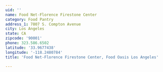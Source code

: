 ```yaml
---
uid: ''
name: Food Net-Florence Firestone Center
category: Food Pantry
address_1: 7807 S. Compton Avenue
city: Los Angeles
state: CA
zipcode: '90001'
phone: 323.586.6502
latitude: '33.9677438'
longitude: '-118.2480784'
title: 'Food Net-Florence Firestone Center, Food Oasis Los Angeles'

---
```

